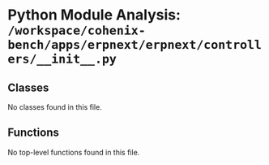 # Python Module Analysis: `/workspace/cohenix-bench/apps/erpnext/erpnext/controllers/__init__.py`

## Classes

No classes found in this file.


## Functions

No top-level functions found in this file.
